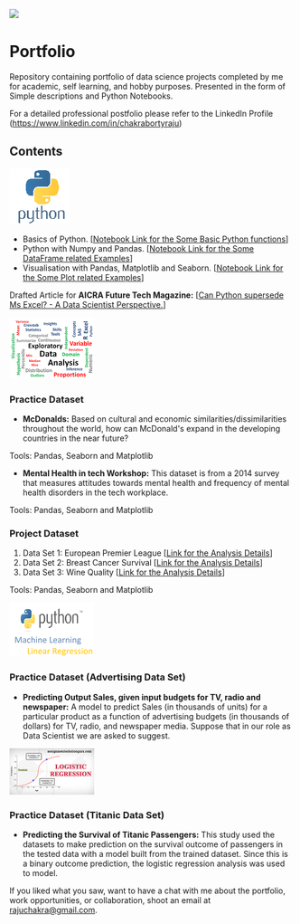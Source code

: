 [![](https://www.incimages.com/uploaded_files/image/970x450/getty_660952912_363647.jpg)](https://www.incimages.com/uploaded_files/image/970x450/getty_660952912_363647.jpg)

# Portfolio


Repository containing portfolio of data science projects completed by me for academic, self learning, and hobby purposes. Presented in the form of Simple descriptions and Python Notebooks.

For a detailed professional postfolio please refer to the LinkedIn Profile (https://www.linkedin.com/in/chakrabortyraju)

## Contents
[![](https://github.com/chakrabortyraju/MyRepo/blob/master/images/5-2-python-logo-png-image-thumb.png)](https://github.com/chakrabortyraju/MyRepo/blob/master/images/5-2-python-logo-png-image-thumb.png)

- Basics of Python. [[Notebook Link for the Some Basic Python functions](https://github.com/chakrabortyraju/MyRepo/blob/master/Jupyter_Notebooks/Python_basic_functions.ipynb)] 
- Python with Numpy and Pandas. [[Notebook Link for the Some DataFrame related Examples](https://github.com/chakrabortyraju/MyRepo/blob/master/Jupyter_Notebooks/3.%20DataFrames.ipynb)]
- Visualisation with Pandas, Matplotlib and Seaborn. [[Notebook Link for the Some Plot related Examples](https://github.com/chakrabortyraju/MyRepo/blob/master/Jupyter_Notebooks/Box_plot.ipynb)]

Drafted Article for **AICRA Future Tech Magazine:** [[Can Python supersede Ms Excel? - A Data Scientist Perspective.](https://github.com/chakrabortyraju/MyRepo/blob/master/Articles/Can%20Python%20supersede%20Ms%20Excel.docx)]

[![](https://github.com/chakrabortyraju/MyRepo/blob/master/images/EDA.png)](https://github.com/chakrabortyraju/MyRepo/blob/master/images/EDA.png)

### Practice Dataset
- **McDonalds:** Based on cultural and economic similarities/dissimilarities throughout the world, how can McDonald's expand in the developing countries in the near future?

Tools: Pandas, Seaborn and Matplotlib

- **Mental Health in tech Workshop:** This dataset is from a 2014 survey that measures attitudes towards mental health and frequency of mental health disorders in the tech workplace.

Tools: Pandas, Seaborn and Matplotlib

### Project Dataset
1. Data Set 1: European Premier League [[Link for the Analysis Details](https://github.com/chakrabortyraju/MyRepo/blob/master/Project%20-%20EDA_European_Premier_League.md)]
2. Data Set 2: Breast Cancer Survival [[Link for the Analysis Details](https://github.com/chakrabortyraju/MyRepo/blob/master/Project%20-%20EDA_Breast_Cancer_Survival.md)]
3. Data Set 3: Wine Quality [[Link for the Analysis Details](https://github.com/chakrabortyraju/MyRepo/blob/master/Project%20-%20EDA_Wine_Quality.md)]

Tools: Pandas, Seaborn and Matplotlib

[![](https://github.com/chakrabortyraju/MyRepo/blob/master/images/ML1.png)](https://github.com/chakrabortyraju/MyRepo/blob/master/images/ML1.png)

### Practice Dataset (Advertising Data Set)
- **Predicting Output Sales, given input budgets for TV, radio and newspaper:** A model to predict Sales (in thousands of units) for a particular product as a function of advertising budgets (in thousands of dollars) for TV, radio, and newspaper media. Suppose that in our role as Data Scientist we are asked to suggest.


[![](https://github.com/chakrabortyraju/MyRepo/blob/master/images/ML2.png)](https://github.com/chakrabortyraju/MyRepo/blob/master/images/ML2.png)

### Practice Dataset (Titanic Data Set)
- **Predicting the Survival of Titanic Passengers:** This study used the datasets to make prediction on the survival outcome of passengers in the tested data with a model built from the trained dataset. Since this is a binary outcome prediction, the logistic regression analysis was used to model.

If you liked what you saw, want to have a chat with me about the portfolio, work opportunities, or collaboration, shoot an email at rajuchakra@gmail.com.

